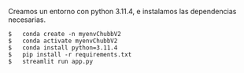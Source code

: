 Creamos un entorno con python 3.11.4, e instalamos las dependencias necesarias.

    $   conda create -n myenvChubbV2
    $   conda activate myenvChubbV2
    $   conda install python=3.11.4
    $   pip install -r requirements.txt
    $   streamlit run app.py
